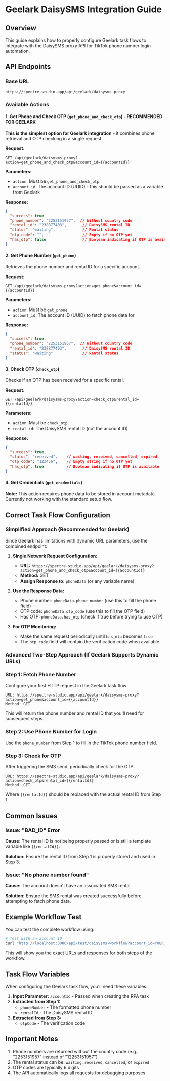 # Geelark DaisySMS Integration Guide

## Overview
This guide explains how to properly configure Geelark task flows to integrate with the DaisySMS proxy API for TikTok phone number login automation.

## API Endpoints

### Base URL
```
https://spectre-studio.app/api/geelark/daisysms-proxy
```

### Available Actions

#### 1. Get Phone and Check OTP (`get_phone_and_check_otp`) - RECOMMENDED FOR GEELARK
**This is the simplest option for Geelark integration** - it combines phone retrieval and OTP checking in a single request.

**Request:**
```
GET /api/geelark/daisysms-proxy?action=get_phone_and_check_otp&account_id={{accountId}}
```

**Parameters:**
- `action`: Must be `get_phone_and_check_otp`
- `account_id`: The account ID (UUID) - this should be passed as a variable from Geelark

**Response:**
```json
{
  "success": true,
  "phone_number": "2253151957",  // Without country code
  "rental_id": "238877403",       // DaisySMS rental ID
  "status": "waiting",            // Rental status
  "otp_code": "",                 // Empty if no OTP yet
  "has_otp": false                // Boolean indicating if OTP is available
}
```

#### 2. Get Phone Number (`get_phone`)
Retrieves the phone number and rental ID for a specific account.

**Request:**
```
GET /api/geelark/daisysms-proxy?action=get_phone&account_id={{accountId}}
```

**Parameters:**
- `action`: Must be `get_phone`
- `account_id`: The account ID (UUID) to fetch phone data for

**Response:**
```json
{
  "success": true,
  "phone_number": "2253151957",  // Without country code
  "rental_id": "238877403",       // DaisySMS rental ID
  "status": "waiting"             // Rental status
}
```

#### 3. Check OTP (`check_otp`)
Checks if an OTP has been received for a specific rental.

**Request:**
```
GET /api/geelark/daisysms-proxy?action=check_otp&rental_id={{rentalId}}
```

**Parameters:**
- `action`: Must be `check_otp`
- `rental_id`: The DaisySMS rental ID (not the account ID)

**Response:**
```json
{
  "success": true,
  "status": "received",    // waiting, received, cancelled, expired
  "otp_code": "123456",    // Empty string if no OTP yet
  "has_otp": true          // Boolean indicating if OTP is available
}
```

#### 4. Get Credentials (`get_credentials`)
**Note:** This action requires phone data to be stored in account metadata. Currently not working with the standard setup flow.

## Correct Task Flow Configuration

### Simplified Approach (Recommended for Geelark)

Since Geelark has limitations with dynamic URL parameters, use the combined endpoint:

1. **Single Network Request Configuration:**
   - **URL:** `https://spectre-studio.app/api/geelark/daisysms-proxy?action=get_phone_and_check_otp&account_id={{accountId}}`
   - **Method:** GET
   - **Assign Response to:** `phoneData` (or any variable name)

2. **Use the Response Data:**
   - Phone number: `phoneData.phone_number` (use this to fill the phone field)
   - OTP code: `phoneData.otp_code` (use this to fill the OTP field)
   - Has OTP: `phoneData.has_otp` (check if true before trying to use OTP)

3. **For OTP Monitoring:**
   - Make the same request periodically until `has_otp` becomes `true`
   - The `otp_code` field will contain the verification code when available

### Advanced Two-Step Approach (If Geelark Supports Dynamic URLs)

### Step 1: Fetch Phone Number
Configure your first HTTP request in the Geelark task flow:

```
URL: https://spectre-studio.app/api/geelark/daisysms-proxy?action=get_phone&account_id={{accountId}}
Method: GET
```

This will return the phone number and rental ID that you'll need for subsequent steps.

### Step 2: Use Phone Number for Login
Use the `phone_number` from Step 1 to fill in the TikTok phone number field.

### Step 3: Check for OTP
After triggering the SMS send, periodically check for the OTP:

```
URL: https://spectre-studio.app/api/geelark/daisysms-proxy?action=check_otp&rental_id={{rentalId}}
Method: GET
```

Where `{{rentalId}}` should be replaced with the actual rental ID from Step 1.

## Common Issues

### Issue: "BAD_ID" Error
**Cause:** The rental ID is not being properly passed or is still a template variable like `{{rentalId}}`.

**Solution:** Ensure the rental ID from Step 1 is properly stored and used in Step 3.

### Issue: "No phone number found"
**Cause:** The account doesn't have an associated SMS rental.

**Solution:** Ensure the SMS rental was created successfully before attempting to fetch phone data.

## Example Workflow Test

You can test the complete workflow using:

```bash
# Test with an account ID
curl "http://localhost:3000/api/test/daisysms-workflow?account_id=YOUR_ACCOUNT_ID"
```

This will show you the exact URLs and responses for both steps of the workflow.

## Task Flow Variables

When configuring the Geelark task flow, you'll need these variables:

1. **Input Parameter:** `accountId` - Passed when creating the RPA task
2. **Extracted from Step 1:** 
   - `phoneNumber` - The formatted phone number
   - `rentalId` - The DaisySMS rental ID
3. **Extracted from Step 3:** 
   - `otpCode` - The verification code

## Important Notes

1. Phone numbers are returned without the country code (e.g., "2253151957" instead of "12253151957")
2. The rental status can be: `waiting`, `received`, `cancelled`, or `expired`
3. OTP codes are typically 6 digits
4. The API automatically logs all requests for debugging purposes 